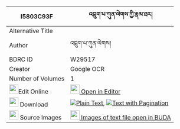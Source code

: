 |I5803C93F|འབྲུག་པ་ཀུན་ལེགས་ཀྱི་རྣམ་ཐར། 
| --- | --- 
|Alternative Title |
|Author| འབྲུག་པ་ཀུན་ལེགས།
|BDRC ID | W29517
|Creator | Google OCR
|Number of Volumes| 1
|<img width="25" src="https://img.icons8.com/color/25/000000/edit-property.png">Edit Online| [<img width="25" src="https://avatars.githubusercontent.com/u/45091458?s=200&v=4"> Open in Editor](http://editor.openpecha.org/I5803C93F)
|<img width="25" src="https://img.icons8.com/fluent/48/000000/download-2.png"/>  Download | [![](https://img.icons8.com/color/20/000000/txt.png)Plain Text](https://github.com/Openpecha/I5803C93F/releases/download/v1/drukpa_kun_lek_kyi_namtar_plain_I5803C93F.zip), [![](https://img.icons8.com/color/20/000000/txt.png)Text with Pagination](https://github.com/Openpecha/I5803C93F/releases/download/v1/drukpa_kun_lek_kyi_namtar_pages_I5803C93F.zip)
|<img width="25" src="https://img.icons8.com/plasticine/100/000000/pictures-folder.png"/>  Source Images | [<img width="25" src="https://library.bdrc.io/icons/BUDA-small.svg"> Images of text file open in BUDA](https://library.bdrc.io/show/bdr:W29517)